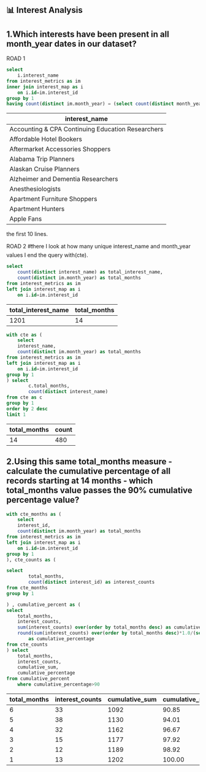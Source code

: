 ## 📊 Interest Analysis
## 1.Which interests have been present in all month_year dates in our dataset?
ROAD 1
````sql
select 
	i.interest_name	
from interest_metrics as im 
inner join interest_map as i
	on i.id=im.interest_id
group by 1
having count(distinct im.month_year) = (select count(distinct month_year) from interest_metrics)
````
|                        interest_name                        |
|------------------------------------------------------------|
| Accounting & CPA Continuing Education Researchers          |
| Affordable Hotel Bookers                                   |
| Aftermarket Accessories Shoppers                           |
| Alabama Trip Planners                                      |
| Alaskan Cruise Planners                                    |
| Alzheimer and Dementia Researchers                         |
| Anesthesiologists                                          |
| Apartment Furniture Shoppers                               |
| Apartment Hunters                                          |
| Apple Fans                                                 |

the first 10 lines.

ROAD 2
#❗here I look at how many unique interest_name and month_year values I end the query with(cte).
````sql
select 
	count(distinct interest_name) as total_interest_name,
	count(distinct im.month_year) as total_months 
from interest_metrics as im 
left join interest_map as i
	on i.id=im.interest_id
````
| total_interest_name                               | total_months |
|---------------------------------------------------|--------------|
| 1201                                              | 14           |

````sql
with cte as (
	select 
	interest_name,
	count(distinct im.month_year) as total_months 
from interest_metrics as im 
left join interest_map as i
	on i.id=im.interest_id
group by 1
) select 
		c.total_months,
		count(distinct interest_name) 
from cte as c 	
group by 1 
order by 2 desc 
limit 1
````
| total_months | count |
|--------------|-------|
|     14       |  480  |

## 2.Using this same total_months measure - calculate the cumulative percentage of all records starting at 14 months - which total_months value passes the 90% cumulative percentage value?
````sql
with cte_months as (
	select 
	interest_id,
	count(distinct im.month_year) as total_months 
from interest_metrics as im 
left join interest_map as i
	on i.id=im.interest_id
group by 1
), cte_counts as (

select 
		total_months,
		count(distinct interest_id) as interest_counts 
from cte_months  	
group by 1 

) , cumulative_percent as (
select 
	total_months,
	interest_counts,
	sum(interest_counts) over(order by total_months desc) as cumulative_sum,
	round(sum(interest_counts) over(order by total_months desc)*1.0/(select sum(interest_counts) from cte_counts)*1.0*100,2) 
		as cumulative_percentage 
from cte_counts
) select 
	total_months,
	interest_counts,
	cumulative_sum,
	cumulative_percentage
from cumulative_percent
	where cumulative_percentage>90
````
| total_months | interest_counts | cumulative_sum | cumulative_percentage |
|--------------|-----------------|----------------|-----------------------|
|      6       |       33        |      1092      |         90.85         |
|      5       |       38        |      1130      |         94.01         |
|      4       |       32        |      1162      |         96.67         |
|      3       |       15        |      1177      |         97.92         |
|      2       |       12        |      1189      |         98.92         |
|      1       |       13        |      1202      |         100.00        |
	
